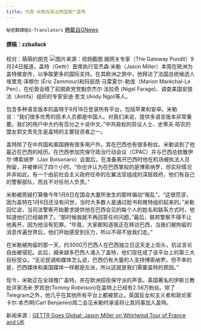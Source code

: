 ```yaml
---
title: 杰森·米勒在英法两国推广盖特
---
```

`秘密翻譯組G-Translators` [轉載自GNews](https://gnews.org/zh-hans/1553238/)

#### 撰稿：zzballack
校对：萌萌的朋克
![](https://assets.gnews.org/wp-content/uploads/2021/09/11-14.jpg)图片来源：视频截图
据网关专家（The Gateway Pundit）9月24日报道，盖特（Gettr）首席执行官杰森·米勒（Jason Miller）本周在欧洲为盖特做宣传，以争取更多的国际支持。在其欧洲之旅中，他拜访了法国总统候选人埃里克·泽穆尔 (Éric Zemmour)和玛丽昂·马雷夏尔-勒庞（Marion Maréchal-Le Pen），在伦敦会晤了前脱欧党党魁奈杰尔·法拉奇 (Nigel Farage)、调查美国安提法（Antifa）组织的专家安迪·恩戈 (Andy Ngo)等人。

包含多种语言版本的盖特于9月18日登录所有平台，包括苹果和安卓。米勒说：“我们很多优秀的技术人员都是中国人。对我们来说，提供多语言版本非常重要。我们的用户中大约有百分之十说中文。”中共政权的异议人士、史蒂夫·班农的盟友郭文贵先生是盖特的主要投资者之一。

盖特除了在中共国和美国拥有很多用户外，其在巴西也有很多粉丝。米勒谈到了他最近在巴西的经历。在巴西参加完保守政治行动会议（CPAC）并与巴西总统雅伊尔·博索纳罗（Jair Bolsonaro）会面后，在准备离开巴西时他在机场被执法人员拘留，并被审问了四个小时。“你也许认为在巴西掌权的是博索纳罗，但实际情况并非如此。有一个由前社会主义政府任命的左翼法官组成的深层政府，他们有自己的警察部队，而且不对任何人负责。”

米勒被质疑打算像今年1月6日在国会大厦所发生的那样煽动“叛乱”。“这很荒谬，因为盖特在1月6日还没有问世，当时大多数人是通过脸书和推特组织起来的。”米勒回忆说，当司法警察开始要求提供他在巴西会见的每个人的姓名和联系方式时，他知道他们已经越界了。“那时候我就不再回答任何问题。”最后，联邦警察不得不让他离开，因为他没有犯罪。“毕竟，大家都知道我正在拜访巴西，当我们被拘留的消息传遍世界后，他们开始感受到压力，所以不得不放我们走。”

在米勒被拘留的那一天，约3000万巴西人在巴西独立日这天走上街头，抗议言论自由被侵犯。此后，越来越多巴西人涌入了盖特，他们现在成了该平台上的第三大目标受众。“无论民调和媒体怎么说，巴西仍有大量的人支持博索纳罗。但不幸的是，巴西媒体和美国媒体一样都是左派，所以这就是我们需要盖特的原因。”

现今，米勒正在全球推广盖特，并在欧洲招揽保守派的声音。英国著名的伊斯兰教批评家汤米·罗宾逊(Tommy Robinson)在盖特上已经有2.56万粉丝。除了Telegram之外，他几乎在其他所有平台上都被禁止。英国反女权主义者和政论家卡尔·本杰明(Carl Benjamin)周二会见米勒时承诺将让其同事加入盖特。

新闻来源：[GETTR Goes Global: Jason Miller on Whirlwind Tour of France and UK](https://www.thegatewaypundit.com/2021/09/gettr-goes-global-jason-miller-whirlwind-tour-france-uk/)
